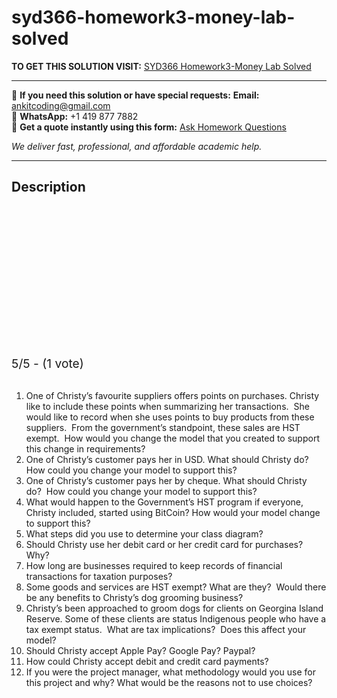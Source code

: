 # syd366-homework3-money-lab-solved
**TO GET THIS SOLUTION VISIT:** [SYD366 Homework3-Money Lab Solved](https://www.ankitcodinghub.com/product/syd366-homework3-money-lab-solved/)


---

📩 **If you need this solution or have special requests:** **Email:** ankitcoding@gmail.com  
📱 **WhatsApp:** +1 419 877 7882  
📄 **Get a quote instantly using this form:** [Ask Homework Questions](https://www.ankitcodinghub.com/services/ask-homework-questions/)

*We deliver fast, professional, and affordable academic help.*

---

<h2>Description</h2>



<div class="kk-star-ratings kksr-auto kksr-align-center kksr-valign-top" data-payload="{&quot;align&quot;:&quot;center&quot;,&quot;id&quot;:&quot;61593&quot;,&quot;slug&quot;:&quot;default&quot;,&quot;valign&quot;:&quot;top&quot;,&quot;ignore&quot;:&quot;&quot;,&quot;reference&quot;:&quot;auto&quot;,&quot;class&quot;:&quot;&quot;,&quot;count&quot;:&quot;1&quot;,&quot;legendonly&quot;:&quot;&quot;,&quot;readonly&quot;:&quot;&quot;,&quot;score&quot;:&quot;5&quot;,&quot;starsonly&quot;:&quot;&quot;,&quot;best&quot;:&quot;5&quot;,&quot;gap&quot;:&quot;4&quot;,&quot;greet&quot;:&quot;Rate this product&quot;,&quot;legend&quot;:&quot;5\/5 - (1 vote)&quot;,&quot;size&quot;:&quot;24&quot;,&quot;title&quot;:&quot;SYD366 Homework3-Money Lab Solved&quot;,&quot;width&quot;:&quot;138&quot;,&quot;_legend&quot;:&quot;{score}\/{best} - ({count} {votes})&quot;,&quot;font_factor&quot;:&quot;1.25&quot;}">

<div class="kksr-stars">

<div class="kksr-stars-inactive">
            <div class="kksr-star" data-star="1" style="padding-right: 4px">


<div class="kksr-icon" style="width: 24px; height: 24px;"></div>
        </div>
            <div class="kksr-star" data-star="2" style="padding-right: 4px">


<div class="kksr-icon" style="width: 24px; height: 24px;"></div>
        </div>
            <div class="kksr-star" data-star="3" style="padding-right: 4px">


<div class="kksr-icon" style="width: 24px; height: 24px;"></div>
        </div>
            <div class="kksr-star" data-star="4" style="padding-right: 4px">


<div class="kksr-icon" style="width: 24px; height: 24px;"></div>
        </div>
            <div class="kksr-star" data-star="5" style="padding-right: 4px">


<div class="kksr-icon" style="width: 24px; height: 24px;"></div>
        </div>
    </div>

<div class="kksr-stars-active" style="width: 138px;">
            <div class="kksr-star" style="padding-right: 4px">


<div class="kksr-icon" style="width: 24px; height: 24px;"></div>
        </div>
            <div class="kksr-star" style="padding-right: 4px">


<div class="kksr-icon" style="width: 24px; height: 24px;"></div>
        </div>
            <div class="kksr-star" style="padding-right: 4px">


<div class="kksr-icon" style="width: 24px; height: 24px;"></div>
        </div>
            <div class="kksr-star" style="padding-right: 4px">


<div class="kksr-icon" style="width: 24px; height: 24px;"></div>
        </div>
            <div class="kksr-star" style="padding-right: 4px">


<div class="kksr-icon" style="width: 24px; height: 24px;"></div>
        </div>
    </div>
</div>


<div class="kksr-legend" style="font-size: 19.2px;">
            5/5 - (1 vote)    </div>
    </div>
&nbsp;

<ol>
<li>One of Christy’s favourite suppliers offers points on purchases. Christy like to include these points when summarizing her transactions.&nbsp; She would like to record when she uses points to buy products from these suppliers.&nbsp; From the government’s standpoint, these sales are HST exempt.&nbsp; How would you change the model that you created to support this change in requirements?</li>
<li>One of Christy’s customer pays her in USD. What should Christy do?&nbsp; How could you change your model to support this?</li>
<li>One of Christy’s customer pays her by cheque. What should Christy do?&nbsp; How could you change your model to support this?</li>
<li>What would happen to the Government’s HST program if everyone, Christy included, started using BitCoin? How would your model change to support this?</li>
<li>What steps did you use to determine your class diagram?</li>
<li>Should Christy use her debit card or her credit card for purchases? Why?</li>
<li>How long are businesses required to keep records of financial transactions for taxation purposes?</li>
<li>Some goods and services are HST exempt? What are they?&nbsp; Would there be any benefits to Christy’s dog grooming business?</li>
<li>Christy’s been approached to groom dogs for clients on Georgina Island Reserve. Some of these clients are status Indigenous people who have a tax exempt status.&nbsp; What are tax implications?&nbsp; Does this affect your model?</li>
<li>Should Christy accept Apple Pay? Google Pay? Paypal?</li>
<li>How could Christy accept debit and credit card payments?</li>
<li>If you were the project manager, what methodology would you use for this project and why? What would be the reasons not to use choices?</li>
</ol>
&nbsp;
